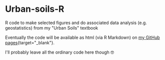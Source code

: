 # Urban-soils-R
R code to make selected figures and do associated data analysis (e.g. geostatistics) from my "Urban Soils" textbook

Eventually the code will be available as html (via R Markdown) on [my GitHub pages](https://github.com/Ratey-AtUWA){target="_blank"}.

I'll probably leave all the ordinary code here though 🤓
